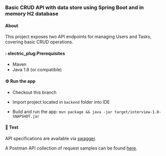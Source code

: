 ### Basic CRUD API with data store using Spring Boot and in memory H2 database

#### About
This project exposes two API endpoints for managing Users and Tasks, covering basic CRUD operations.


#### : electric_plug:Prerequisites
- Maven
- Java 1.8 (or compatible)


#### :gear: Run the app
- Checkout this branch

- Import project located in `backend` folder into IDE

- Build and run the app:
  `mvn package && java -jar target/interview-1.0-SNAPSHOT.jar`



#### :microscope: Test
API specifications are available via [swagger](http://localhost:8080/swagger-ui/index.html). 

A Postman API collection of request samples can be found [here](src%2Fmain%2Fresources%2FUsers_Task.postman_collection.json).
